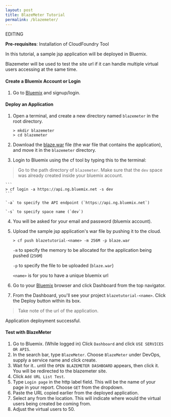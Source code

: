 ```yaml
---
layout: post
title: BlazeMeter Tutorial
permalink: /blazemeter/
---
```


EDITING

**Pre-requisites**: Installation of CloudFoundry Tool

In this tutorial, a sample jsp application will be deployed in Bluemix. 

Blazemeter will be used to test the site url if it can handle multiple virtual users accessing at the same time.

#### Create a Bluemix Account or Login
1. Go to [Bluemix](https://ibm.biz/bluemixph) and signup/login.

#### Deploy an Application
1. Open a terminal, and create a new directory named `blazemeter` in the root directory.

	```
	> mkdir blazemeter
	> cd blazemeter
	```
	
2. Download the [blaze.war](https://github.com/ataichi/ataichi.github.io/blob/master/downloadables/blaze.war?raw=true) file (the war file that contains the application), and move it in the `blazemeter` directory.
3. Login to Bluemix using the cf tool by typing this to the terminal:
>Go to the path directory of `blazemeter`. Make sure that the `dev` space was already created inside your bluemix account.
	
	```		
	> cf login -a https://api.ng.bluemix.net -s dev
	```
	
	`-a` to specify the API endpoint (`https://api.ng.bluemix.net`)
	
	`-s` to specify space name (`dev`)
	
4. You will be asked for your email and password (bluemix account).
5. Upload the sample jsp application's war file by pushing it to the cloud.

	```
	> cf push blazetutorial-<name> -m 256M -p blaze.war
	```
	
	`-m` to specify the memory to be allocated for the application being pushed (`256M`)
	
	`-p` to specify the file to be uploaded (`blaze.war`)
	
	`<name>` is for you to have a unique bluemix url
	
6. Go to your [Bluemix](https://ibm.biz/bluemixph) browser and click Dashboard from the top navigator.
7. From the Dashboard, you'll see your project `blazetutorial-<name>`. Click the Deploy button within its box.
>Take note of the url of the application.

Application deployment successful.

#### Test with BlazeMeter
1. Go to Bluemix. (While logged in) Click `Dashboard` and click `USE SERVICES OR APIS`.
2. In the search bar, type `BlazeMeter`. Choose `BlazeMeter` under DevOps, supply a service name and click create.
3. Wait for it.. until the `OPEN BLAZEMETER DASHBOARD` appears, then click it. You will be redirected to the blazemeter site.
4. Click `Add URL List Test`.
5. Type `Login page` in the http label field. This will be the name of your page in your report. Choose `GET` from the dropdown.
6. Paste the URL copied earlier from the deployed application.
7. Select any from the location. This will indicate where would the virtual users being created be coming from.
8. Adjust the virtual users to 50. 











